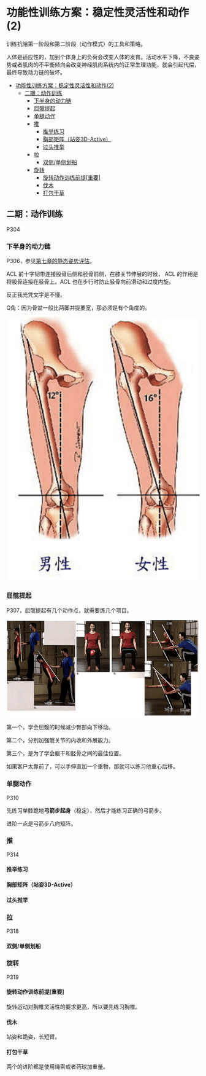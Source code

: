 # 功能性训练方案：稳定性灵活性和动作(2)

训练抗阻第一阶段和第二阶段（动作模式）的工具和策略。

人体是适应性的，加到个体身上的负荷会改变人体的发育。活动水平下降，不良姿势或者肌肉的不平衡倾向会改变神经肌肉系统内的正常生理功能，就会引起代偿，最终导致动力链的破坏。



<!--ts-->
   * [功能性训练方案：稳定性灵活性和动作(2)](#功能性训练方案稳定性灵活性和动作2)
      * [二期：动作训练](#二期动作训练)
         * [下半身的动力链](#下半身的动力链)
         * [屈髋提起](#屈髋提起)
         * [单腿动作](#单腿动作)
         * [推](#推)
            * [推举练习](#推举练习)
            * [胸部矩阵（站姿3D-Active）](#胸部矩阵站姿3d-active)
            * [过头推举](#过头推举)
         * [拉](#拉)
            * [双侧/单侧划船](#双侧单侧划船)
         * [旋转](#旋转)
            * [旋转动作训练前提[重要]](#旋转动作训练前提重要)
            * [伐木](#伐木)
            * [打包干草](#打包干草)

<!-- Added by: oda, at:  -->

<!--te-->

## 二期：动作训练

P304

### 下半身的动力链

P306，参见[第七章的静态姿势评估](#ACE-chap07-1.md/#踝关节内旋外旋其实就是高足弓和扁平足)。

ACL 前十字韧带连接股骨后侧和胫骨前侧，在膝关节伸展的时候， ACL 的作用是将股骨连接在胫骨上。ACL 也在步行时防止胫骨向前滑动和过度内旋。

反正我光凭文字是不懂。

Q角：因为骨盆一般比两脚并拢要宽，那必须是有个角度的。

![image-20190120210350336](assets/image-20190120210350336.png)

### 屈髋提起

P307，屈髋提起有几个动作点，就需要练几个项目。

![image-20190120211840222](assets/image-20190120211840222.png)

第一个，学会屈髋的时候减少臀部向下移动。

第二个，分别加强髋关节的内收和外展能力。

第三个，是为了学会躯干和胫骨之间的最佳位置。

如果客户太靠前了，可以手伸直加一个重物，那就可以练习他重心后移。

### 单腿动作

P310

先练习单膝跪地**弓箭步起身**（稳定），然后才能练习正确的弓箭步。

进阶一点是弓箭步八向矩阵。

### 推

P314

#### 推举练习

#### 胸部矩阵（站姿3D-Active）

#### 过头推举

### 拉

P318

#### 双侧/单侧划船

### 旋转

P319

#### 旋转动作训练前提[重要]

旋转运动对胸椎灵活性的要求更高，所以要先练习胸椎。

#### 伐木

站姿和跪姿，长短臂。

#### 打包干草



两个的进阶都是使用绳索或者药球加重量。
